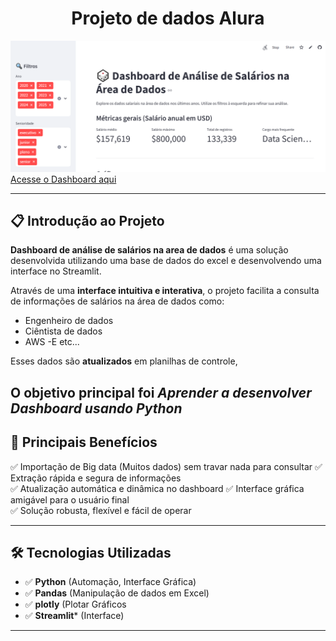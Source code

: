 <h1 align="center"> Projeto de dados Alura </h1>

<p align="center">
  
![Banner](banner.png)
[Acesse o Dashboard aqui](https://dashboardalura-z6h4r9jfqiifguhudn8zzf.streamlit.app/)

</p>

---

## 📋 Introdução ao Projeto

**Dashboard de análise de salários na area de dados** é uma solução desenvolvida utilizando uma base de dados do excel e desenvolvendo uma interface no Streamlit.

Através de uma **interface intuitiva e interativa**, o projeto facilita a consulta de informações de salários na área de dados como:

- Engenheiro de dados
- Ciêntista de dados
- AWS
-E etc...

Esses dados são **atualizados** em planilhas de controle,

O objetivo principal foi *Aprender a desenvolver Dashboard usando Python* 
---

## 🎯 Principais Benefícios

✅ Importação de Big data (Muitos dados) sem travar nada para consultar 
✅ Extração rápida e segura de informações  
✅ Atualização automática e dinâmica no dashboard
✅ Interface gráfica amigável para o usuário final  
✅ Solução robusta, flexível e fácil de operar

---

## 🛠️ Tecnologias Utilizadas

- ✅ **Python** (Automação, Interface Gráfica)
- ✅ **Pandas** (Manipulação de dados em Excel)
- ✅ **plotly** (Plotar Gráficos
- ✅ **Streamlit*** (Interface)

---




